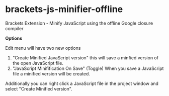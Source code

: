 # brackets-js-minifier-offline
Brackets Extension - Minify JavaScript using the offline Google closure compiler

**Options**

Edit menu will have two new options

1. "Create Minified JavaScript version" this will save a minfied version of the open JavaScript file.
2. "JavaScript Minifification On Save" (Toggle) When you save a JavaScript file a minified version will be created.

Additionally you can right click a JavaScript file in the project window and select "Create Minified version".
